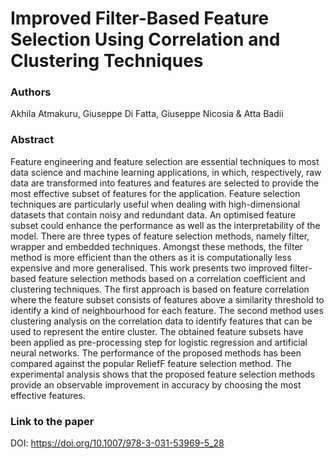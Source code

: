 # Improved Filter-Based Feature Selection Using Correlation and Clustering Techniques

### Authors 
Akhila Atmakuru, Giuseppe Di Fatta, Giuseppe Nicosia & Atta Badii 

### Abstract
Feature engineering and feature selection are essential techniques to most data science and machine learning applications, in which, respectively, raw data are transformed into features and features are selected to provide the most effective subset of features for the application. Feature selection techniques are particularly useful when dealing with high-dimensional datasets that contain noisy and redundant data. An optimised feature subset could enhance the performance as well as the interpretability of the model. There are three types of feature selection methods, namely filter, wrapper and embedded techniques. Amongst these methods, the filter method is more efficient than the others as it is computationally less expensive and more generalised. This work presents two improved filter-based feature selection methods based on a correlation coefficient and clustering techniques. The first approach is based on feature correlation where the feature subset consists of features above a similarity threshold to identify a kind of neighbourhood for each feature. The second method uses clustering analysis on the correlation data to identify features that can be used to represent the entire cluster. The obtained feature subsets have been applied as pre-processing step for logistic regression and artificial neural networks. The performance of the proposed methods has been compared against the popular ReliefF feature selection method. The experimental analysis shows that the proposed feature selection methods provide an observable improvement in accuracy by choosing the most effective features.

### Link to the paper
DOI:
https://doi.org/10.1007/978-3-031-53969-5_28
